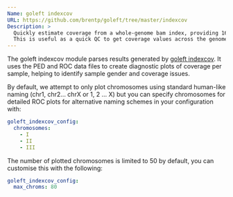 ```yaml
---
Name: goleft indexcov
URL: https://github.com/brentp/goleft/tree/master/indexcov
Description: >
  Quickly estimate coverage from a whole-genome bam index, providing 16KB resolution.
  This is useful as a quick QC to get coverage values across the genome.
---
```


The goleft indexcov module parses results generated by
[goleft indexcov](https://github.com/brentp/goleft/tree/master/indexcov). It
uses the PED and ROC data files to create diagnostic plots of coverage per
sample, helping to identify sample gender and coverage issues.

By default, we attempt to only plot chromosomes using standard human-like naming
(chr1, chr2... chrX or 1, 2 ... X) but you can specify chromosomes for detailed
ROC plots for alternative naming schemes in your configuration with:

```yaml
goleft_indexcov_config:
  chromosomes:
    - I
    - II
    - III
```

The number of plotted chromosomes is limited to 50 by default, you can customise this with the following:

```yaml
goleft_indexcov_config:
  max_chroms: 80
```
